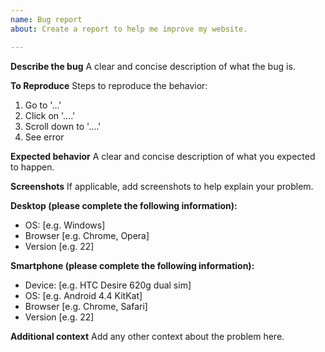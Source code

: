 ```yaml
---
name: Bug report
about: Create a report to help me improve my website.

---
```


**Describe the bug**
A clear and concise description of what the bug is.

**To Reproduce**
Steps to reproduce the behavior:
1. Go to '...'
2. Click on '....'
3. Scroll down to '....'
4. See error

**Expected behavior**
A clear and concise description of what you expected to happen.

**Screenshots**
If applicable, add screenshots to help explain your problem.

**Desktop (please complete the following information):**
 - OS: [e.g. Windows]
 - Browser [e.g. Chrome, Opera]
 - Version [e.g. 22]

**Smartphone (please complete the following information):**
 - Device: [e.g. HTC Desire 620g dual sim]
 - OS: [e.g. Android 4.4 KitKat]
 - Browser [e.g. Chrome, Safari]
 - Version [e.g. 22]

**Additional context**
Add any other context about the problem here.
